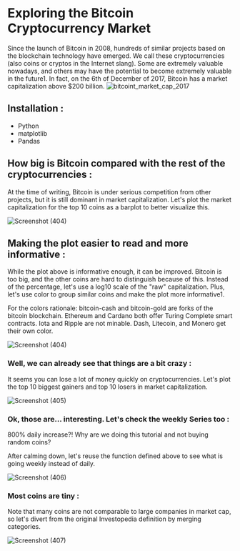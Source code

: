 # Exploring the Bitcoin Cryptocurrency Market

Since the launch of Bitcoin in 2008, hundreds of similar projects based on the blockchain technology have emerged. We call these cryptocurrencies (also coins or cryptos in the Internet slang). Some are extremely valuable nowadays, and others may have the potential to become extremely valuable in the future1. In fact, on the 6th of December of 2017, Bitcoin has a market capitalization above $200 billion.
![bitcoint_market_cap_2017](https://user-images.githubusercontent.com/39211262/82115487-af3f7100-9780-11ea-8f25-eab7ac7e188e.png)

## Installation : 
 - Python
 - matplotlib
 - Pandas

##  How big is Bitcoin compared with the rest of the cryptocurrencies :
At the time of writing, Bitcoin is under serious competition from other projects, but it is still dominant in market capitalization. Let's plot the market capitalization for the top 10 coins as a barplot to better visualize this.

![Screenshot (404)](https://user-images.githubusercontent.com/39211262/82115608-6fc55480-9781-11ea-8e7a-330f529b9ea4.png)

## Making the plot easier to read and more informative :
While the plot above is informative enough, it can be improved. Bitcoin is too big, and the other coins are hard to distinguish because of this. Instead of the percentage, let's use a log10 scale of the "raw" capitalization. Plus, let's use color to group similar coins and make the plot more informative1.

For the colors rationale: bitcoin-cash and bitcoin-gold are forks of the bitcoin blockchain. Ethereum and Cardano both offer Turing Complete smart contracts. Iota and Ripple are not minable. Dash, Litecoin, and Monero get their own color.

![Screenshot (404)](https://user-images.githubusercontent.com/39211262/82115647-aac78800-9781-11ea-8042-066a0112eb10.png)

### Well, we can already see that things are a bit crazy :
It seems you can lose a lot of money quickly on cryptocurrencies. Let's plot the top 10 biggest gainers and top 10 losers in market capitalization.

![Screenshot (405)](https://user-images.githubusercontent.com/39211262/82115665-d9456300-9781-11ea-898c-61b2c94132fc.png)

### Ok, those are... interesting. Let's check the weekly Series too :
800% daily increase?! Why are we doing this tutorial and not buying random coins?

After calming down, let's reuse the function defined above to see what is going weekly instead of daily.

![Screenshot (406)](https://user-images.githubusercontent.com/39211262/82115686-0b56c500-9782-11ea-94bd-8f7523f233aa.png)

### Most coins are tiny :
Note that many coins are not comparable to large companies in market cap, so let's divert from the original Investopedia definition by merging categories.

![Screenshot (407)](https://user-images.githubusercontent.com/39211262/82115744-3ccf9080-9782-11ea-8dae-5f337a986242.png)



 

